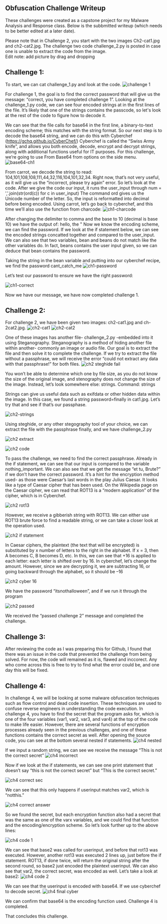 ## Obfuscation Challenge Writeup
These challenges were created as a capstone project for my Malware Analysis and Response class.  Below is the subbmitted writeup (which needs to be better edited at a later date).  

Please note that in Challenge 2, you start with the two images Ch2-cat1.jpg and ch2-cat2.jpg.  The challenge two code challenge_2.py is posted in case one is unable to extract the code from the image.  
Edit note: add picture by drag and dropping

## Challenge 1:

To start, we can cat challenge_1.py and look at the code.
![challenge 1](https://github.com/M-BECKER2/Code-Obfuscation-Challenge/assets/163598094/7e3f8b49-15a4-45e3-ba65-c5d1d710e47d)

For challenge 1, the goal is to find the correct password that will give us the message: “correct, you have completed challenge 1”.
Looking at the challenge_1.py code, we can see four encoded strings at in the first lines of the
file. It’s likely that one of the strings contains the passcode, so let's look at the rest of the code
to figure how to decode it. 

We can see that the file calls for base64 in the first line, a binary-to-text encoding scheme; this
matches with the string format. So our next step is to decode the base64 string, and we can do
this with Cyberchef (https://gchq.github.io/CyberChef/)
Cyberchef is called the “Swiss Army knife”, and allows you both encode, decode, encrypt and
decrypt strings, along with additional functions useful for IT purposes. For this challenge, we’re
going to use From Base64 from options on the side menu.
![base64-ch1](https://github.com/M-BECKER2/Code-Obfuscation-Challenge/assets/163598094/0bcd2f71-1a5b-497f-b0e2-5c5110f147ca)

From carrot, we decode the string to read: 104,101,108,108,111,44,32,116,104,101,32,34.
Right now, that’s not very useful, as it will give us the “incorrect, please try again” error.
So let’s look at the code.
After we give the code our input, it runs the user_input through
num = ','.join(str(ord(c)) for c in user_input)
The command ord gives us the Unicode number of the letter. So, the input is reformatted into
decimal before being encoded.
Using carrot, let’s go back to cyberchef, and this time we’ll also use the function from charcode:
![ch1-charcode](https://github.com/M-BECKER2/Code-Obfuscation-Challenge/assets/163598094/f7c3ae65-641f-4d55-8944-fb224c469218)

After changing the delimiter to comma and the base to 10 (decimal is base 10) we have the
output of:
hello, the "
Now we know the encoding scheme, we can find the password.
If we look at the if statement below, we can see the encoded strings concatted together and
compared to the user_input. We can also see that two variables, bean and beans do not match
like the other variables do. In fact, beans contains the user input given, so we can deduce that
bean contains the password.

Taking the string in the bean variable and putting into our cyberchef recipe, we find the
password cant_catch_me 
![ch1-password](https://github.com/M-BECKER2/Code-Obfuscation-Challenge/assets/163598094/2b655206-5e23-4c9b-8695-50ffbb1e60b2)

Let’s test our password to ensure we have the right password:

![ch1-correct](https://github.com/M-BECKER2/Code-Obfuscation-Challenge/assets/163598094/89a2d58c-fc5a-4e3e-89cb-0f13a69874d1)

Now we have our message, we have now completed challenge 1.

## Challenge 2:
For challenge 2, we have been given two images: ch2-cat1.jpg and ch-2cat2.jpg. 
![ch2-cat1](https://github.com/M-BECKER2/Code-Obfuscation-Challenge/assets/163598094/251257bc-0a5a-4a29-8be4-aab54370b40d)
![ch2-cat2](https://github.com/M-BECKER2/Code-Obfuscation-Challenge/assets/163598094/8bf4bef0-7a99-4151-b0bf-fd6fc86248e8)

One of these images has another file- challenge_2.py -embedded into it using Steganography.
Steganography is a method of hiding another file within another- commonly an image or audio
file.
Our goal is to extract the file and then solve it to complete the challenge.
If we try to extract the file without a passphrase, we will receive the error “could not extract
any data with that passphrase!” for both files.
![ch2 steghide fail](https://github.com/M-BECKER2/Code-Obfuscation-Challenge/assets/163598094/10253168-19b6-4c45-b18c-84a1b514fc63)

You won’t be able to determine which one by file size, as you do not know the size of the
original image, and stenography does not change the size of the image. Instead, let’s look
somewhere else: strings.
Command: strings <filename>

Strings can give us useful data such as exifdata or other hidden data within the image. In this
case, we found a string password=finally in cat1.jpg. Let’s try that and see if that’s our
passphase.

![ch2-strings](https://github.com/M-BECKER2/Code-Obfuscation-Challenge/assets/163598094/35121335-20ec-4b14-b7a1-8aea627ce443)

Using steghide, or any other stegography tool of your choice, we can extract the file with the
passphrase finally, and we have challenge_2.py

![ch2 extract](https://github.com/M-BECKER2/Code-Obfuscation-Challenge/assets/163598094/54fd2034-4d93-42ca-99ff-fb2f4bc2b963)

![ch2 code](https://github.com/M-BECKER2/Code-Obfuscation-Challenge/assets/163598094/ed9da96a-d693-4704-a2b7-ed4fe65295e6)

To pass the challenge, we need to find the correct passphrase. Already in the if statement, we
can see that our input is compared to the variable nothing_important.
We can also see that we get the message “et tu, Brute?” if we don’t have the correct password.
It’s a hint for the encryption method used- as those were Caesar’s last words in the play Julius
Caesar. It looks like a type of Caesar cipher that has been used. On the Wikipedia page on the Caesar cipher, we can read that ROT13 is a “modern application” of the cipher, which is in
Cyberchef.

![ch2 rot13](https://github.com/M-BECKER2/Code-Obfuscation-Challenge/assets/163598094/e7b12aa7-7836-44ab-b0f6-e4f2e9576bd5)

However, we receive a gibberish string with ROT13. We can either use ROT13 brute force to
find a readable string, or we can take a closer look at the operation used.

![ch2 if statement](https://github.com/M-BECKER2/Code-Obfuscation-Challenge/assets/163598094/8ba77755-1ba2-47a9-8e8c-b9398a9112eb)

In Caesar ciphers, the plaintext (the text that will be encrypted) is substituted by x number of
letters to the right in the alphabet. If x = 3, then A becomes C, B becomes D, etc. In this, we can
see that +16 is applied to each letter: each letter is shifted over by 16. In cyberchef, let’s
change the amount. However, since we are decrypting it, we are subtracting 16, or going
backward through the alphabet, so it should be –16

![ch2 cyber 16](https://github.com/M-BECKER2/Code-Obfuscation-Challenge/assets/163598094/2d9b13d5-f711-478f-b556-35b6d2ae2535)

We have the password “itsnothalloween”, and if we run it through the program

![ch2 passed](https://github.com/M-BECKER2/Code-Obfuscation-Challenge/assets/163598094/982fba7e-ca7a-4bd5-aed2-f52ba3d0f4f6)


We received the “passed challenge 2” message and completed the challenge.

## Challenge 3:
After reviewing the code as I was preparing this for Github, I found that there was an issue in the code that prevented the challenge from being solved.  For now, the code will remained as it is, flawed and inccorect.  Any who come across this is free to try to find what the error could be, and one day this will be fixed.

## Challenge 4:
In challenge 4, we will be looking at some malware obfuscation techniques such as flow control
and dead code insertion. These techniques are used to confuse reverse engineers in
understanding the code execution.
In challenge 4, you have to find the secret that the program asks for, which is one of the four
variables (var1, var2, var3, and var4) at the top of the code to make life easier. However, there
are several functions of encryption processes already seen in the previous challenges, and one
of these functions contains the correct secret as well.
After opening the source code, you can see at the bottom several nested if statements.
![ch4 nested](https://github.com/M-BECKER2/Code-Obfuscation-Challenge/assets/163598094/1c5704b9-b090-48c5-aaa7-8d5052e4ed05)


If we input a random string, we can see we receive the message “This is not the correct secret”
![ch4 incorrect](https://github.com/M-BECKER2/Code-Obfuscation-Challenge/assets/163598094/77c5d6fa-9a26-46b2-b2ce-ee108b19aeb7)


Now if we look at the if statements, we can see one print statement that doesn’t say “this is not
the correct secret” but “This is the correct secret.” 

![ch4 correct sec](https://github.com/M-BECKER2/Code-Obfuscation-Challenge/assets/163598094/dba7ce80-64e7-4478-b058-5e5d37fb869f)

We can see that this only happens if userinput matches var2, which is “notthis.”

![ch4 correct answer](https://github.com/M-BECKER2/Code-Obfuscation-Challenge/assets/163598094/29d1f1a1-24c3-4ffe-88db-1e31d63c7057)

So we found the secret, but each encryption function also had a secret that was the same as
one of the varx variables, and we could find that function and the encoding/encryption scheme.
So let’s look further up to the above lines:

![ch4 code 1](https://github.com/M-BECKER2/Code-Obfuscation-Challenge/assets/163598094/62e37bb1-db14-488f-9a90-4a1667ed00d8)

We can see that base2 was called for userinput, and before that rot13 was executed. However,
another rot13 was executed 2 lines up, just before the if statement. ROT13, if done twice, will
return the original string after the second round, so base2 just encoded the plaintext userinput.
We can also see that var2, the correct secret, was encoded as well.
Let’s take a look at base2:
![ch4 code 2](https://github.com/M-BECKER2/Code-Obfuscation-Challenge/assets/163598094/039f417f-6b42-4753-a482-66d1cf81b46a)

We can see that the userinput is encoded with base64. If we use cyberchef to decode secret.
![ch4 final cyber](https://github.com/M-BECKER2/Code-Obfuscation-Challenge/assets/163598094/3bd2d5b0-ab6e-4d9a-82d3-87c64db9eaa0)

We can confirm that base64 is the encoding function used. Challenge 4 is completed.

That concludes this challenge.

